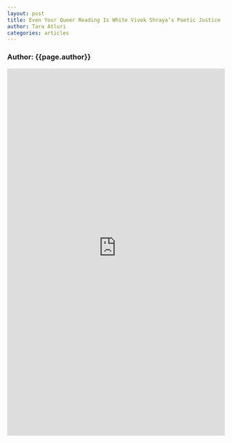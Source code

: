 ```yaml
---
layout: post
title: Even Your Queer Reading Is White Vivek Shraya’s Poetic Justice
author: Tara Atluri
categories: articles
---
```

<h3>Author: {{page.author}}</h3>
<embed src="https://theboxcollectorssociety.github.io/assets/pdfs/Atluri.pdf" width="100%" height="850px"/>
